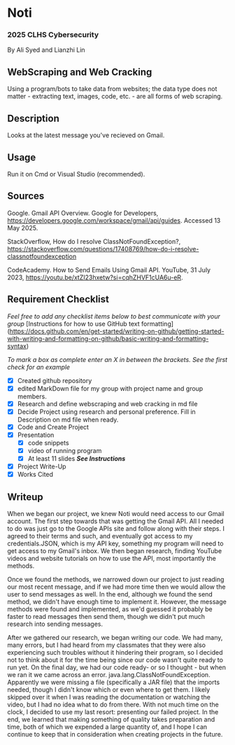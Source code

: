 # Noti
### 2025 CLHS Cybersecurity
By Ali Syed and Lianzhi Lin

## WebScraping and Web Cracking
Using a program/bots to take data from websites; the data type does not matter - extracting text, images, code, etc. - are all forms of web scraping.

## Description
Looks at the latest message you've recieved on Gmail.

## Usage
Run it on Cmd or Visual Studio (recommended).

## Sources
Google. Gmail API Overview. Google for Developers, https://developers.google.com/workspace/gmail/api/guides. Accessed 13 May 2025.
 
StackOverflow, How do I resolve ClassNotFoundException?, https://stackoverflow.com/questions/17408769/how-do-i-resolve-classnotfoundexception
 
CodeAcademy. How to Send Emails Using Gmail API. YouTube, 31 July 2023, https://youtu.be/xtZI23hxetw?si=cqhZHVF1cUA6u-eR.

## Requirement Checklist
_Feel free to add any checklist items below to best communicate with your group_
[Instructions for how to use GitHub text formatting] (https://docs.github.com/en/get-started/writing-on-github/getting-started-with-writing-and-formatting-on-github/basic-writing-and-formatting-syntax) 

_To mark a box as complete enter an X in between the brackets. See the first check for an example_
- [x] Created github repository
- [x] edited MarkDown file for my group with project name and group members.
- [x] Research and define webscraping and web cracking in md file
- [x] Decide Project using research and personal preference. Fill in Description on md file when ready.
- [x] Code and Create Project
- [x] Presentation
   - [x] code snippets
   - [x] video of running program
   - [x] At least 11 slides **_See Instructions_**
- [x] Project Write-Up
- [x] Works Cited

## Writeup
When we began our project, we knew Noti would need access to our Gmail account. The first step towards that was getting the Gmail API. All I needed to do was just go to the Google APIs site and follow along with their steps. I agreed to their terms and such, and eventually got access to my credentials.JSON, which is my API key, something my program will need to get access to my Gmail's inbox. We then began research, finding YouTube videos and website tutorials on how to use the API, most importantly the methods. 

Once we found the methods, we narrowed down our project to just reading our most recent message, and if we had more time then we would allow the user to send messages as well. In the end, although we found the send method, we didn't have enough time to implement it. However, the message methods were found and implemented, as we'd guessed it probably be faster to read messages then send them, though we didn't put much research into sending messages.

After we gathered our research, we began writing our code. We had many, many errors, but I had heard from my classmates that they were also experiencing such troubles without it hindering their program, so I decided not to think about it for the time being since our code wasn't quite ready to run yet. On the final day, we had our code ready- or so I thought - but when we ran it we came across an error. java.lang.ClassNotFoundException. Apparently we were missing a file (specifically a JAR file) that the imports needed, though I didn't know which or even where to get them. I likely skipped over it when I was reading the documentation or watching the video, but I had no idea what to do from there. With not much time on the clock, I decided to use my last resort: presenting our failed project. In the end, we learned that making something of quality takes preparation and time, both of which we expended a large quantity of, and I hope I can continue to keep that in consideration when creating projects in the future.
